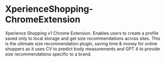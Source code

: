 # XperienceShopping-ChromeExtension
Xperience Shopping v1 Chrome Extension. 
Enables users to create a profile saved only to local storage and get size recommendations across sites. This is the ultimate size recommendation plugin, saving time &amp; money for online shoppers as it uses CV to predict body measurements and GPT 4 to provide size recommendations specific to a brand.
